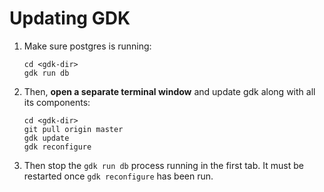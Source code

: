 # Updating GDK

1. Make sure postgres is running:

    ```
    cd <gdk-dir>
    gdk run db
    ```

1. Then, **open a separate terminal window** and update gdk along with all its
    components:

    ```
    cd <gdk-dir>
    git pull origin master
    gdk update
    gdk reconfigure
    ```

1. Then stop the `gdk run db` process running in the first tab.  It must be
    restarted once `gdk reconfigure` has been run.
